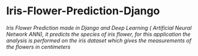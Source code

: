 # Iris-Flower-Prediction-Django
###### Iris Flower Prediction made in Django and Deep Learning ( Artificial Neural Network ANN), it predicts the species of iris flower, for this application the analysis is performed on the iris dataset which gives the measurements of the flowers in centimeters


